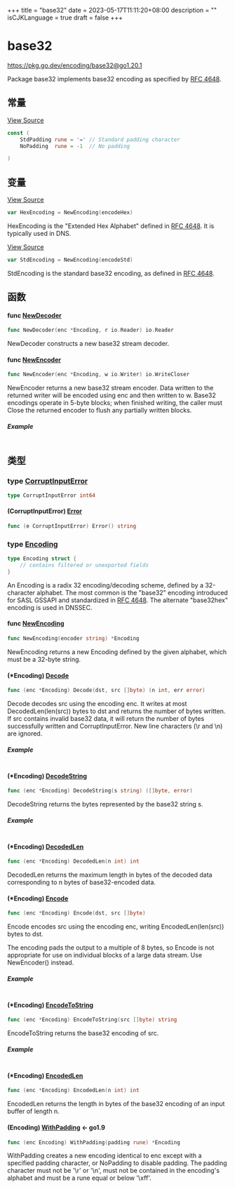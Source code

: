+++
title = "base32"
date = 2023-05-17T11:11:20+08:00
description = ""
isCJKLanguage = true
draft = false
+++
# base32

https://pkg.go.dev/encoding/base32@go1.20.1



Package base32 implements base32 encoding as specified by [RFC 4648](https://rfc-editor.org/rfc/rfc4648.html).











## 常量 

[View Source](https://cs.opensource.google/go/go/+/go1.20.1:src/encoding/base32/base32.go;l=27)

``` go linenums="1"
const (
	StdPadding rune = '=' // Standard padding character
	NoPadding  rune = -1  // No padding

)
```

## 变量

[View Source](https://cs.opensource.google/go/go/+/go1.20.1:src/encoding/base32/base32.go;l=76)

``` go linenums="1"
var HexEncoding = NewEncoding(encodeHex)
```

HexEncoding is the "Extended Hex Alphabet" defined in [RFC 4648](https://rfc-editor.org/rfc/rfc4648.html). It is typically used in DNS.

[View Source](https://cs.opensource.google/go/go/+/go1.20.1:src/encoding/base32/base32.go;l=72)

``` go linenums="1"
var StdEncoding = NewEncoding(encodeStd)
```

StdEncoding is the standard base32 encoding, as defined in [RFC 4648](https://rfc-editor.org/rfc/rfc4648.html).

## 函数

#### func [NewDecoder](https://cs.opensource.google/go/go/+/go1.20.1:src/encoding/base32/base32.go;l=537) 

``` go linenums="1"
func NewDecoder(enc *Encoding, r io.Reader) io.Reader
```

NewDecoder constructs a new base32 stream decoder.

#### func [NewEncoder](https://cs.opensource.google/go/go/+/go1.20.1:src/encoding/base32/base32.go;l=263) 

``` go linenums="1"
func NewEncoder(enc *Encoding, w io.Writer) io.WriteCloser
```

NewEncoder returns a new base32 stream encoder. Data written to the returned writer will be encoded using enc and then written to w. Base32 encodings operate in 5-byte blocks; when finished writing, the caller must Close the returned encoder to flush any partially written blocks.

##### Example
``` go linenums="1"
```

## 类型

### type [CorruptInputError](https://cs.opensource.google/go/go/+/go1.20.1:src/encoding/base32/base32.go;l=280) 

``` go linenums="1"
type CorruptInputError int64
```

#### (CorruptInputError) [Error](https://cs.opensource.google/go/go/+/go1.20.1:src/encoding/base32/base32.go;l=282) 

``` go linenums="1"
func (e CorruptInputError) Error() string
```

### type [Encoding](https://cs.opensource.google/go/go/+/go1.20.1:src/encoding/base32/base32.go;l=21) 

``` go linenums="1"
type Encoding struct {
	// contains filtered or unexported fields
}
```

An Encoding is a radix 32 encoding/decoding scheme, defined by a 32-character alphabet. The most common is the "base32" encoding introduced for SASL GSSAPI and standardized in [RFC 4648](https://rfc-editor.org/rfc/rfc4648.html). The alternate "base32hex" encoding is used in DNSSEC.

#### func [NewEncoding](https://cs.opensource.google/go/go/+/go1.20.1:src/encoding/base32/base32.go;l=54) 

``` go linenums="1"
func NewEncoding(encoder string) *Encoding
```

NewEncoding returns a new Encoding defined by the given alphabet, which must be a 32-byte string.

#### (*Encoding) [Decode](https://cs.opensource.google/go/go/+/go1.20.1:src/encoding/base32/base32.go;l=378) 

``` go linenums="1"
func (enc *Encoding) Decode(dst, src []byte) (n int, err error)
```

Decode decodes src using the encoding enc. It writes at most DecodedLen(len(src)) bytes to dst and returns the number of bytes written. If src contains invalid base32 data, it will return the number of bytes successfully written and CorruptInputError. New line characters (\r and \n) are ignored.

##### Example
``` go linenums="1"
```

#### (*Encoding) [DecodeString](https://cs.opensource.google/go/go/+/go1.20.1:src/encoding/base32/base32.go;l=386) 

``` go linenums="1"
func (enc *Encoding) DecodeString(s string) ([]byte, error)
```

DecodeString returns the bytes represented by the base32 string s.

##### Example
``` go linenums="1"
```

#### (*Encoding) [DecodedLen](https://cs.opensource.google/go/go/+/go1.20.1:src/encoding/base32/base32.go;l=543) 

``` go linenums="1"
func (enc *Encoding) DecodedLen(n int) int
```

DecodedLen returns the maximum length in bytes of the decoded data corresponding to n bytes of base32-encoded data.

#### (*Encoding) [Encode](https://cs.opensource.google/go/go/+/go1.20.1:src/encoding/base32/base32.go;l=108) 

``` go linenums="1"
func (enc *Encoding) Encode(dst, src []byte)
```

Encode encodes src using the encoding enc, writing EncodedLen(len(src)) bytes to dst.

The encoding pads the output to a multiple of 8 bytes, so Encode is not appropriate for use on individual blocks of a large data stream. Use NewEncoder() instead.

##### Example
``` go linenums="1"
```

#### (*Encoding) [EncodeToString](https://cs.opensource.google/go/go/+/go1.20.1:src/encoding/base32/base32.go;l=184) 

``` go linenums="1"
func (enc *Encoding) EncodeToString(src []byte) string
```

EncodeToString returns the base32 encoding of src.

##### Example
``` go linenums="1"
```

#### (*Encoding) [EncodedLen](https://cs.opensource.google/go/go/+/go1.20.1:src/encoding/base32/base32.go;l=269) 

``` go linenums="1"
func (enc *Encoding) EncodedLen(n int) int
```

EncodedLen returns the length in bytes of the base32 encoding of an input buffer of length n.

#### (Encoding) [WithPadding](https://cs.opensource.google/go/go/+/go1.20.1:src/encoding/base32/base32.go;l=83)  <- go1.9

``` go linenums="1"
func (enc Encoding) WithPadding(padding rune) *Encoding
```

WithPadding creates a new encoding identical to enc except with a specified padding character, or NoPadding to disable padding. The padding character must not be '\r' or '\n', must not be contained in the encoding's alphabet and must be a rune equal or below '\xff'.
